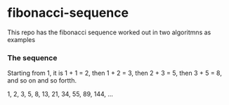# fibonacci-sequence
This repo has the fibonacci sequence worked out in two algoritmns as examples

### The sequence
Starting from 1, it is 1 + 1 = 2, then 1 + 2 = 3, then 2 + 3 = 5,   then 3 + 5 = 8, and so on and so fortth.

1, 2, 3, 5, 8, 13, 21, 34, 55, 89, 144, ...

